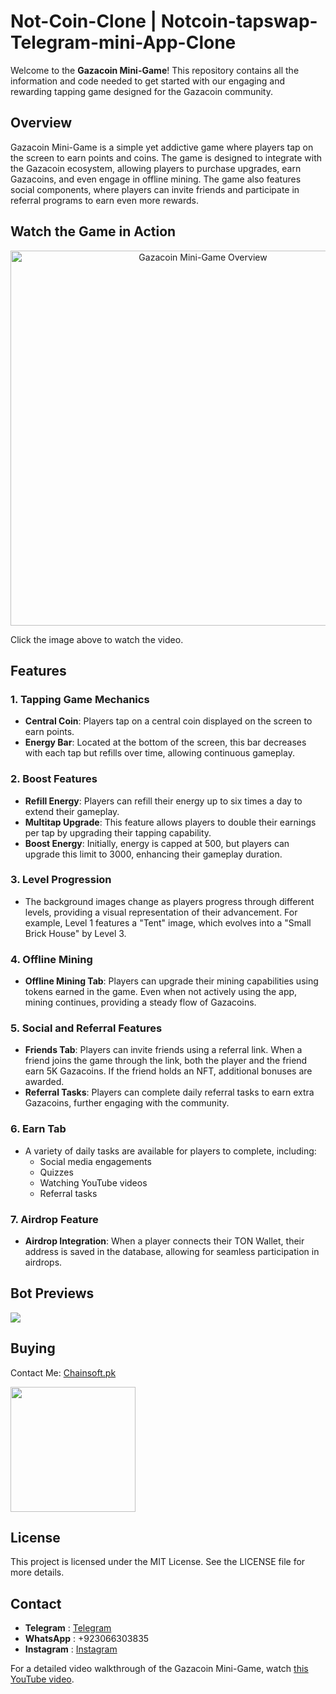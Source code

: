 # Not-Coin-Clone | Notcoin-tapswap-Telegram-mini-App-Clone

Welcome to the **Gazacoin Mini-Game**! This repository contains all the information and code needed to get started with our engaging and rewarding tapping game designed for the Gazacoin community.

## Overview

Gazacoin Mini-Game is a simple yet addictive game where players tap on the screen to earn points and coins. The game is designed to integrate with the Gazacoin ecosystem, allowing players to purchase upgrades, earn Gazacoins, and even engage in offline mining. The game also features social components, where players can invite friends and participate in referral programs to earn even more rewards.

## Watch the Game in Action

<p align="center">
  <a href="https://www.youtube.com/watch?v=U6bFDPL6AmM&t=154s" target="_blank">
    <img src="https://img.youtube.com/vi/U6bFDPL6AmM/0.jpg" alt="Gazacoin Mini-Game Overview" width="600" />
  </a>
</p>

Click the image above to watch the video.

## Features

### 1. Tapping Game Mechanics
- **Central Coin**: Players tap on a central coin displayed on the screen to earn points.
- **Energy Bar**: Located at the bottom of the screen, this bar decreases with each tap but refills over time, allowing continuous gameplay.

### 2. Boost Features
- **Refill Energy**: Players can refill their energy up to six times a day to extend their gameplay.
- **Multitap Upgrade**: This feature allows players to double their earnings per tap by upgrading their tapping capability.
- **Boost Energy**: Initially, energy is capped at 500, but players can upgrade this limit to 3000, enhancing their gameplay duration.

### 3. Level Progression
- The background images change as players progress through different levels, providing a visual representation of their advancement. For example, Level 1 features a "Tent" image, which evolves into a "Small Brick House" by Level 3.

### 4. Offline Mining
- **Offline Mining Tab**: Players can upgrade their mining capabilities using tokens earned in the game. Even when not actively using the app, mining continues, providing a steady flow of Gazacoins.

### 5. Social and Referral Features
- **Friends Tab**: Players can invite friends using a referral link. When a friend joins the game through the link, both the player and the friend earn 5K Gazacoins. If the friend holds an NFT, additional bonuses are awarded.
- **Referral Tasks**: Players can complete daily referral tasks to earn extra Gazacoins, further engaging with the community.

### 6. Earn Tab
- A variety of daily tasks are available for players to complete, including:
  - Social media engagements
  - Quizzes
  - Watching YouTube videos
  - Referral tasks

### 7. Airdrop Feature
- **Airdrop Integration**: When a player connects their TON Wallet, their address is saved in the database, allowing for seamless participation in airdrops.

## Bot Previews

<img src="https://github.com/Chainsoft-official/NotCoinBot/blob/main/bin/thumbnail.png" />

## Buying
Contact Me: [Chainsoft.pk](https://linktr.ee/Chainsoft.pk?utm_source=linktree_admin_share)

<p float="left">
  <img src="https://github.com/user-attachments/assets/226a790b-9dc6-4425-a735-54f83cdac537" width="200" />
</p>

## License
This project is licensed under the MIT License. See the LICENSE file for more details.

## Contact
- **Telegram** : [Telegram](https://web.telegram.org/a/)
- **WhatsApp** : +923066303835
- **Instagram** : [Instagram](https://www.instagram.com/chainsoft_officiall/)

For a detailed video walkthrough of the Gazacoin Mini-Game, watch [this YouTube video](https://www.youtube.com/watch?v=U6bFDPL6AmM&t=154s).
